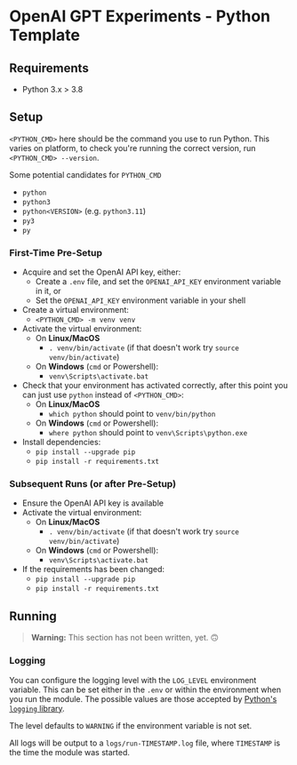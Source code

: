 # OpenAI GPT Experiments - Python Template

## Requirements

- Python 3.x > 3.8

## Setup

`<PYTHON_CMD>` here should be the command you use to run Python.
This varies on platform, to check you're running the correct version, run `<PYTHON_CMD> --version`.

Some potential candidates for `PYTHON_CMD`

- `python`
- `python3`
- `python<VERSION>` (e.g. `python3.11`)
- `py3`
- `py`

### First-Time Pre-Setup

- Acquire and set the OpenAI API key, either:
  - Create a `.env` file, and set the `OPENAI_API_KEY` environment variable in it, or
  - Set the `OPENAI_API_KEY` environment variable in your shell
- Create a virtual environment:
  - `<PYTHON_CMD> -m venv venv`
- Activate the virtual environment:
  - On **Linux/MacOS**
    - `. venv/bin/activate` (if that doesn't work try `source venv/bin/activate`)
  - On **Windows** (`cmd` or Powershell):
    - `venv\Scripts\activate.bat`
- Check that your environment has activated correctly, after this point you can just use `python` instead of `<PYTHON_CMD>`:
  - On **Linux/MacOS**
    - `which python` should point to `venv/bin/python`
  - On **Windows** (`cmd` or Powershell):
    - `where python` should point to `venv\Scripts\python.exe`
- Install dependencies:
  - `pip install --upgrade pip`
  - `pip install -r requirements.txt`

### Subsequent Runs (or after Pre-Setup)

- Ensure the OpenAI API key is available
- Activate the virtual environment:
  - On **Linux/MacOS**
    - `. venv/bin/activate` (if that doesn't work try `source venv/bin/activate`)
  - On **Windows** (`cmd` or Powershell):
    - `venv\Scripts\activate.bat`
- If the requirements has been changed:
  - `pip install --upgrade pip`
  - `pip install -r requirements.txt`

## Running

> **Warning:** This section has not been written, yet. 🙃

### Logging

You can configure the logging level with the `LOG_LEVEL` environment variable.
This can be set either in the `.env` or within the environment when you run the module.
The possible values are those accepted by [Python's `logging` library](https://docs.python.org/3/library/logging.html#levels).

The level defaults to `WARNING` if the environment variable is not set.

All logs will be output to a `logs/run-TIMESTAMP.log` file, where `TIMESTAMP` is the time the module was started.
